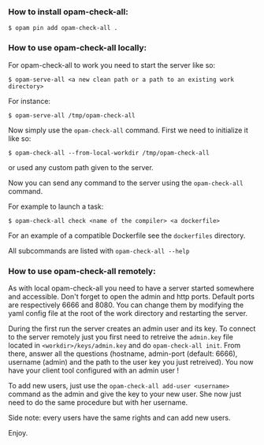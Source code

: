 ### How to install opam-check-all:

```
$ opam pin add opam-check-all .
```

### How to use opam-check-all locally:

For opam-check-all to work you need to start the server like so:
```
$ opam-serve-all <a new clean path or a path to an existing work directory>
```
For instance:
```
$ opam-serve-all /tmp/opam-check-all
```

Now simply use the `opam-check-all` command. First we need to initialize it like so:
```
$ opam-check-all --from-local-workdir /tmp/opam-check-all
```
or used any custom path given to the server.

Now you can send any command to the server using the `opam-check-all` command.

For example to launch a task:
```
$ opam-check-all check <name of the compiler> <a dockerfile>
```

For an example of a compatible Dockerfile see the `dockerfiles` directory.

All subcommands are listed with `opam-check-all --help`

### How to use opam-check-all remotely:

As with local opam-check-all you need to have a server started somewhere and accessible.
Don't forget to open the admin and http ports. Default ports are respectively 6666 and 8080.
You can change them by modifying the yaml config file at the root of the work directory and
restarting the server.

During the first run the server creates an admin user and its key.
To connect to the server remotely just you first need to retreive the `admin.key` file located
in `<workdir>/keys/admin.key` and do `opam-check-all init`.
From there, answer all the questions (hostname, admin-port (default: 6666), username (admin)
and the path to the user key you just retreived).
You now have your client tool configured with an admin user !

To add new users, just use the `opam-check-all add-user <username>` command as the admin and
give the key to your new user. She now just need to do the same procedure but with her username.

Side note: every users have the same rights and can add new users.

Enjoy.
